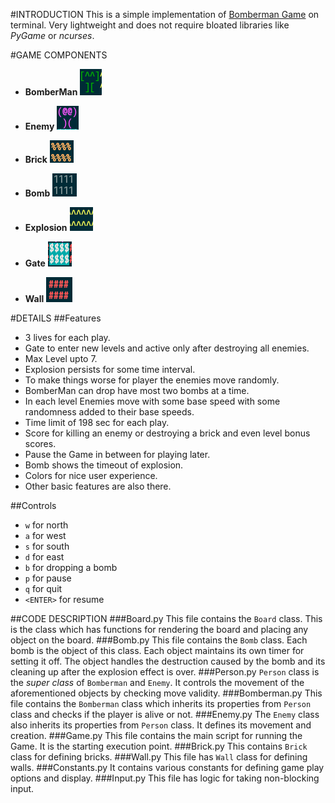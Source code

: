 #INTRODUCTION
 This is a simple implementation of [Bomberman Game](http://www.retrogames.cz/play_085-NES.php?language=EN) on terminal.
Very lightweight and does not require bloated libraries like _PyGame_ or _ncurses_.

#GAME COMPONENTS
 * __BomberMan__
	![alt BomberMan](./img/BomberMan.png)

* __Enemy__
	![alt Enemy](./img/Enemy.png)

* __Brick__
	![alt Brick](./img/Brick.png)

* __Bomb__
	![alt Bomb](./img/Bomb.png)

* __Explosion__
	![alt Explosion](./img/Explosion.png)

* __Gate__
	![alt Gate](./img/LevelGate.png)

* __Wall__
	![alt Wall](./img/Wall.png)

#DETAILS
##Features
* 3 lives for each play.
* Gate to enter new levels and active only after destroying all enemies.
* Max Level upto 7.
* Explosion persists for some time interval.
* To make things worse for player the enemies move randomly.
* BomberMan can drop have most two bombs at a time.
* In each level Enemies move with some base speed with some randomness added to their base speeds.
* Time limit of 198 sec for each play.
* Score for killing an enemy or destroying a brick and even level bonus scores.
* Pause the Game in between for playing later.
* Bomb shows the timeout of explosion.
* Colors for nice user experience.
* Other basic features are also there.

##Controls
* `w` for north
* `a` for west
* `s` for south
* `d` for east
* `b` for dropping a bomb
* `p` for pause
* `q` for quit
* `<ENTER>` for resume

##CODE DESCRIPTION
###Board.py
This file contains the `Board` class. This is the class which has functions for rendering the board
and placing any object on the board.
###Bomb.py
This file contains the `Bomb` class. Each bomb is the object of this class. Each object maintains its
own timer for setting it off. The object handles the destruction caused by the bomb and its cleaning
up after the explosion effect is over.
###Person.py
`Person` class is the _super class_ of `Bomberman` and `Enemy`. It controls the movement of the aforementioned
objects by checking move validity.
###Bomberman.py
This file contains the `Bomberman` class which inherits its properties from `Person` class and checks
if the player is alive or not.
###Enemy.py
The `Enemy` class also inherits its properties from `Person` class. It defines its movement and creation.
###Game.py
This file contains the main script for running the Game. It is the starting execution point.
###Brick.py
This contains `Brick` class for defining bricks.
###Wall.py
This file has `Wall` class for defining walls.
###Constants.py
It contains various constants for defining game play options and display.
###Input.py
This file has logic for taking non-blocking input.
